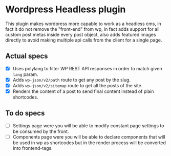 # Wordpress Headless plugin
This plugin makes wordpress more capable to work as a headless cms, in fact it do not remove the "front-end" from wp, in fact adds support for all custom post metas inside every post object, also adds featured images directly to avoid making multiple api calls from the client for a single page.

## Actual specs
- [x] Uses polylang to filter WP REST API responses in order to match given ```lang``` param.
- [x] Adds ```wp-json/v2/path``` route to get any post by the slug.
- [x] Adds ```wp-json/v2/sitemap``` route to get all the posts of the site. 
- [x] Renders the content of a post to send final content instead of plain shortcodes.

## To do specs
- [ ] Settings page were you will be able to modify constant page settings to be consumed by the front.
- [ ] Components page were you will be able to declare components that will be used in wp as shortcodes but in the render process will be converted into frontend-tags.
